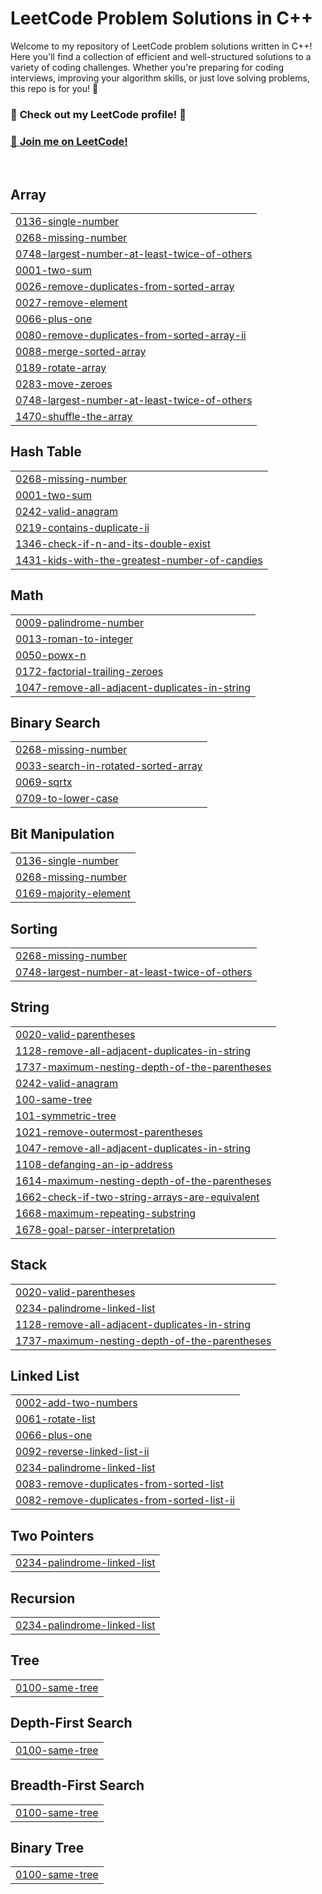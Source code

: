 # LeetCode Problem Solutions in C++
Welcome to my repository of LeetCode problem solutions written in C++! Here you'll find a collection of efficient and well-structured solutions to a variety of coding challenges. Whether you're preparing for coding interviews, improving your algorithm skills, or just love solving problems, this repo is for you! 🌟
<br>

### 🌟 **Check out my LeetCode profile!** 🌟 
### [🔗 **Join me on LeetCode!**](https://leetcode.com/u/Amanwaikar/)
<br>

<!---LeetCode Topics Start-->

## Array
|  |
| ------- |
| [0136-single-number](https://github.com/Amanwaikar13/LeetCode-Solutions/tree/master/0136-single-number)   |
| [0268-missing-number](https://github.com/Amanwaikar13/LeetCode-Solutions/tree/master/0268-missing-number) |
| [0748-largest-number-at-least-twice-of-others](https://github.com/Amanwaikar13/LeetCode-Solutions/tree/master/0748-largest-number-at-least-twice-of-others) |
| [0001-two-sum](https://github.com/Amanwaikar13/LeetCode-Solutions/tree/master/0001-two-sum) |
| [0026-remove-duplicates-from-sorted-array](https://github.com/Amanwaikar13/LeetCode-Solutions/tree/master/0026-remove-duplicates-from-sorted-array) |
| [0027-remove-element](https://github.com/Amanwaikar13/LeetCode-Solutions/tree/master/0027-remove-element) |
| [0066-plus-one](https://github.com/Amanwaikar13/LeetCode-Solutions/tree/master/0066-plus-one) |
| [0080-remove-duplicates-from-sorted-array-ii](https://github.com/Amanwaikar13/LeetCode-Solutions/tree/master/0080-remove-duplicates-from-sorted-array-ii) |
| [0088-merge-sorted-array](https://github.com/Amanwaikar13/LeetCode-Solutions/tree/master/0088-merge-sorted-array) |
| [0189-rotate-array](https://github.com/Amanwaikar13/LeetCode-Solutions/tree/master/0189-rotate-array) |
| [0283-move-zeroes](https://github.com/Amanwaikar13/LeetCode-Solutions/tree/master/0283-move-zeroes) |
| [0748-largest-number-at-least-twice-of-others](https://github.com/Amanwaikar13/LeetCode-Solutions/tree/master/0748-largest-number-at-least-twice-of-others) |
| [1470-shuffle-the-array](https://github.com/Amanwaikar13/LeetCode-Solutions/tree/master/1470-shuffle-the-array) |

## Hash Table
|  |
| ------- |
| [0268-missing-number](https://github.com/Amanwaikar13/LeetCode-Solutions/tree/master/0268-missing-number) |
| [0001-two-sum](https://github.com/Amanwaikar13/LeetCode-Solutions/tree/master/0001-two-sum) |
| [0242-valid-anagram](https://github.com/Amanwaikar13/LeetCode-Solutions/tree/master/0242-valid-anagram) |
| [0219-contains-duplicate-ii](https://github.com/Amanwaikar13/LeetCode-Solutions/tree/master/0219-contains-duplicate-ii) |
| [1346-check-if-n-and-its-double-exist](https://github.com/Amanwaikar13/LeetCode-Solutions/tree/master/1346-check-if-n-and-its-double-exist) |
| [1431-kids-with-the-greatest-number-of-candies](https://github.com/Amanwaikar13/LeetCode-Solutions/tree/master/1431-kids-with-the-greatest-number-of-candies) |

## Math
|  |
| ------- |
| [0009-palindrome-number](https://github.com/Amanwaikar13/LeetCode-Solutions/tree/master/0009-palindrome-number) |
| [0013-roman-to-integer](https://github.com/Amanwaikar13/LeetCode-Solutions/tree/master/0013-roman-to-integer) |
| [0050-powx-n](https://github.com/Amanwaikar13/LeetCode-Solutions/tree/master/0050-powx-n) |
| [0172-factorial-trailing-zeroes](https://github.com/Amanwaikar13/LeetCode-Solutions/tree/master/0172-factorial-trailing-zeroes) |
| [1047-remove-all-adjacent-duplicates-in-string](https://github.com/Amanwaikar13/LeetCode-Solutions/tree/master/1047-remove-all-adjacent-duplicates-in-string) |

## Binary Search
|  |
| ------- |
| [0268-missing-number](https://github.com/Amanwaikar13/LeetCode-Solutions/tree/master/0268-missing-number) |
| [0033-search-in-rotated-sorted-array](https://github.com/Amanwaikar13/LeetCode-Solutions/tree/master/0033-search-in-rotated-sorted-array) |
| [0069-sqrtx](https://github.com/Amanwaikar13/LeetCode-Solutions/tree/master/0069-sqrtx) |
| [0709-to-lower-case](https://github.com/Amanwaikar13/LeetCode-Solutions/tree/master/0709-to-lower-case) |

## Bit Manipulation
|  |
| ------- |
| [0136-single-number](https://github.com/Amanwaikar13/LeetCode-Solutions/tree/master/0136-single-number) |
| [0268-missing-number](https://github.com/Amanwaikar13/LeetCode-Solutions/tree/master/0268-missing-number) |
| [0169-majority-element](https://github.com/Amanwaikar13/LeetCode-Solutions/tree/master/0169-majority-element) |

## Sorting
|  |
| ------- |
| [0268-missing-number](https://github.com/Amanwaikar13/LeetCode-Solutions/tree/master/0268-missing-number) |
| [0748-largest-number-at-least-twice-of-others](https://github.com/Amanwaikar13/LeetCode-Solutions/tree/master/0748-largest-number-at-least-twice-of-others) |
## String
|  |
| ------- |
| [0020-valid-parentheses](https://github.com/Amanwaikar13/LeetCode-Solutions/tree/master/0020-valid-parentheses) |
| [1128-remove-all-adjacent-duplicates-in-string](https://github.com/Amanwaikar13/LeetCode-Solutions/tree/master/1128-remove-all-adjacent-duplicates-in-string) |
| [1737-maximum-nesting-depth-of-the-parentheses](https://github.com/Amanwaikar13/LeetCode-Solutions/tree/master/1737-maximum-nesting-depth-of-the-parentheses) |
| [0242-valid-anagram](https://github.com/Amanwaikar13/LeetCode-Solutions/tree/master/0242-valid-anagram) |
| [100-same-tree](https://github.com/Amanwaikar13/LeetCode-Solutions/tree/master/100-same-tree) |
| [101-symmetric-tree](https://github.com/Amanwaikar13/LeetCode-Solutions/tree/master/101-symmetric-tree) |
| [1021-remove-outermost-parentheses](https://github.com/Amanwaikar13/LeetCode-Solutions/tree/master/1021-remove-outermost-parentheses) |
| [1047-remove-all-adjacent-duplicates-in-string](https://github.com/Amanwaikar13/LeetCode-Solutions/tree/master/1047-remove-all-adjacent-duplicates-in-string) |
| [1108-defanging-an-ip-address](https://github.com/Amanwaikar13/LeetCode-Solutions/tree/master/1108-defanging-an-ip-address) |
| [1614-maximum-nesting-depth-of-the-parentheses](https://github.com/Amanwaikar13/LeetCode-Solutions/tree/master/1614-maximum-nesting-depth-of-the-parentheses) |
| [1662-check-if-two-string-arrays-are-equivalent](https://github.com/Amanwaikar13/LeetCode-Solutions/tree/master/1662-check-if-two-string-arrays-are-equivalent) |
| [1668-maximum-repeating-substring](https://github.com/Amanwaikar13/LeetCode-Solutions/tree/master/1668-maximum-repeating-substring) |
| [1678-goal-parser-interpretation](https://github.com/Amanwaikar13/LeetCode-Solutions/tree/master/1678-goal-parser-interpretation) |

## Stack
|  |
| ------- |
| [0020-valid-parentheses](https://github.com/Amanwaikar13/LeetCode-Solutions/tree/master/0020-valid-parentheses) |
| [0234-palindrome-linked-list](https://github.com/Amanwaikar13/LeetCode-Solutions/tree/master/0234-palindrome-linked-list) |
| [1128-remove-all-adjacent-duplicates-in-string](https://github.com/Amanwaikar13/LeetCode-Solutions/tree/master/1128-remove-all-adjacent-duplicates-in-string) |
| [1737-maximum-nesting-depth-of-the-parentheses](https://github.com/Amanwaikar13/LeetCode-Solutions/tree/master/1737-maximum-nesting-depth-of-the-parentheses) |
## Linked List
|  |
| ------- |
| [0002-add-two-numbers](https://github.com/Amanwaikar13/LeetCode-Solutions/tree/master/0002-add-two-numbers) |
| [0061-rotate-list](https://github.com/Amanwaikar13/LeetCode-Solutions/tree/master/0061-rotate-list) |
| [0066-plus-one](https://github.com/Amanwaikar13/LeetCode-Solutions/tree/master/0066-plus-one) |
| [0092-reverse-linked-list-ii](https://github.com/Amanwaikar13/LeetCode-Solutions/tree/master/0092-reverse-linked-list-ii) |
| [0234-palindrome-linked-list](https://github.com/Amanwaikar13/LeetCode-Solutions/tree/master/0234-palindrome-linked-list) |
| [0083-remove-duplicates-from-sorted-list](https://github.com/Amanwaikar13/LeetCode-Solutions/tree/master/0083-remove-duplicates-from-sorted-list) |
| [0082-remove-duplicates-from-sorted-list-ii](https://github.com/Amanwaikar13/LeetCode-Solutions/tree/master/0082-remove-duplicates-from-sorted-list-ii) |

## Two Pointers
|  |
| ------- |
| [0234-palindrome-linked-list](https://github.com/Amanwaikar13/LeetCode-Solutions/tree/master/0234-palindrome-linked-list) |
## Recursion
|  |
| ------- |
| [0234-palindrome-linked-list](https://github.com/Amanwaikar13/LeetCode-Solutions/tree/master/0234-palindrome-linked-list) |
## Tree
|  |
| ------- |
| [0100-same-tree](https://github.com/Amanwaikar13/LeetCode-Solutions/tree/master/0100-same-tree) |
## Depth-First Search
|  |
| ------- |
| [0100-same-tree](https://github.com/Amanwaikar13/LeetCode-Solutions/tree/master/0100-same-tree) |
## Breadth-First Search
|  |
| ------- |
| [0100-same-tree](https://github.com/Amanwaikar13/LeetCode-Solutions/tree/master/0100-same-tree) |
## Binary Tree
|  |
| ------- |
| [0100-same-tree](https://github.com/Amanwaikar13/LeetCode-Solutions/tree/master/0100-same-tree) |
<!---LeetCode Topics End-->
